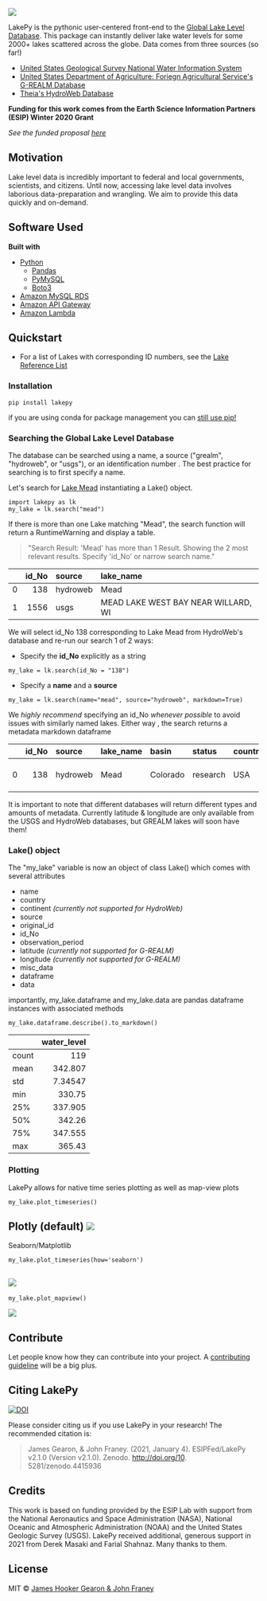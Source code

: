 ![](img/LakePyLogoUpdated.jpg)


LakePy is the pythonic user-centered front-end to the [Global Lake Level Database](https://github.com/ESIPFed/Global-Lake-Level-Database). This package can instantly
 deliver lake water levels for some 2000+ lakes scattered across the globe. Data comes from three sources (so far!)

 * [United States Geological Survey National Water Information System](https://waterdata.usgs.gov/nwis)
 * [United States Department of Agriculture: Foriegn Agricultural Service's G-REALM Database](https://ipad.fas.usda.gov/cropexplorer/global_reservoir/)
 * [Theia's HydroWeb Database](http://hydroweb.theia-land.fr/)

 
**Funding for this work comes from the Earth Science Information Partners (ESIP) Winter 2020 Grant**

_See the funded proposal [here](https://www.esipfed.org/wp-content/uploads/2020/04/Gearon.pdf)_

## Motivation
Lake level data is incredibly important to federal and local governments, scientists, and citizens. Until now,
accessing lake level data involves laborious data-preparation and wrangling. We aim to provide this data quickly
and on-demand.

## Software Used
<b>Built with</b>


* [Python](https://www.python.org/)
  - [Pandas](https://pandas.pydata.org/)
  - [PyMySQL](https://pymysql.readthedocs.io/en/latest/)
  - [Boto3](https://boto3.readthedocs.io/)
* [Amazon MySQL RDS](https://aws.amazon.com/rds/mysql/)
* [Amazon API Gateway](https://aws.amazon.com/api-gateway/)
* [Amazon Lambda](https://aws.amazon.com/lambda/)

## Quickstart

- For a list of Lakes with corresponding ID numbers, see the [Lake Reference List](~LakeReferenceList_Oct2021.csv)

### Installation
```
pip install lakepy
```
if you are using conda for package management you can
 [still use pip!](https://medium.com/@msarahan/anaconda-also-comes-with-pip-and-you-can-use-it-to-install-pypi-packages-into-conda-environments-9e7f021509f7)
### Searching the Global Lake Level Database
 The database can be searched using a name, a source ("grealm", "hydroweb", or "usgs"), or an identification number
 . The best practice for searching is to first specify a name.
 
 Let's search for [Lake Mead](https://en.wikipedia.org/wiki/Lake_Mead) instantiating a Lake() object.
```
import lakepy as lk
my_lake = lk.search("mead")
```
If there is more than one Lake matching "Mead", the search function will return a RuntimeWarning and display a table.

> "Search Result: 'Mead' has more than 1 Result. Showing the 2 most relevant results.
Specify 'id_No' or narrow search name."

|    |   id_No | source   | lake_name                           |
|---:|--------:|:---------|:------------------------------------|
|  0 |     138 | hydroweb | Mead                                |
|  1 |    1556 | usgs     | MEAD LAKE WEST BAY NEAR WILLARD, WI |

We will select id_No 138 corresponding to Lake Mead from HydroWeb's database and re-run our search 1 of 2 ways:
- Specify the **id_No** explicitly as a string

```
my_lake = lk.search(id_No = "138")
```

- Specify a **name** and a **source**
```
my_lake = lk.search(name="mead", source="hydroweb", markdown=True)
```
We _highly recommend_ specifying an id_No _whenever possible_ to avoid issues with similarly named lakes. Either way
, the search returns a metadata markdown dataframe

|    |   id_No | source   | lake_name   | basin    | status   | country   | end_date         |   latitude |   longitude | identifier   | start_date       |
|---:|--------:|:---------|:------------|:---------|:---------|:----------|:-----------------|-----------:|------------:|:-------------|:-----------------|
|  0 |     138 | hydroweb | Mead        | Colorado | research | USA       | 2014-12-29 00:21 |      36.13 |     -114.45 | L_mead       | 2000-06-14 10:22 |

It is important to note that different databases will return different types and amounts of metadata. Currently
 latitude & longitude are only available from the USGS and HydroWeb databases, but GREALM lakes will soon have them!
 
### Lake() object
 
 The "my_lake" variable is now an object of class Lake() which comes with several attributes
 
 - name
 - country
 - continent _(currently not supported for HydroWeb)_
 - source
 - original_id
 - id_No
 - observation_period
 - latitude _(currently not supported for G-REALM)_
 - longitude _(currently not supported for G-REALM)_
 - misc_data 
 - dataframe 
 - data 

importantly, my_lake.dataframe and my_lake.data are pandas dataframe instances with associated methods

```
my_lake.dataframe.describe().to_markdown()
```

|       |   water_level |
|:------|--------------:|
| count |     119       |
| mean  |     342.807   |
| std   |       7.34547 |
| min   |     330.75    |
| 25%   |     337.905   |
| 50%   |     342.26    |
| 75%   |     347.555   |
| max   |     365.43    |

### Plotting

LakePy allows for native time series plotting as well as map-view plots
```
my_lake.plot_timeseries()
```
Plotly (default)
![](resources/plotly.png)
---
Seaborn/Matplotlib
```
my_lake.plot_timeseries(how='seaborn')
```
![](resources/seaborn.png)
---
```
my_lake.plot_mapview()
```
![](resources/contextily.png)

## Contribute

Let people know how they can contribute into your project. A [contributing guideline](https://github.com/zulip/zulip-electron/blob/master/CONTRIBUTING.md) will be a big plus.

## Citing LakePy
[![DOI](https://zenodo.org/badge/322186575.svg)](https://zenodo.org/badge/latestdoi/322186575)

Please consider citing us if you use LakePy in your research! The recommended citation is:
> James Gearon, & John Franey. (2021, January 4). ESIPFed/LakePy v2.1.0 (Version v2.1.0). Zenodo. http://doi.org/10.
5281/zenodo.4415936

## Credits
This work is based on funding provided by the ESIP Lab with support from the National Aeronautics and Space
Administration (NASA), National Oceanic and Atmospheric Administration (NOAA) and the United States Geologic
Survey (USGS). LakePy received additional, generous support in 2021 from Derek Masaki and Farial Shahnaz. Many thanks to them.

## License

MIT © [James Hooker Gearon & John Franey](https://github.com/ESIPFed/GlobalLakeLevelDatabase/blob/master/LICENSE)